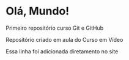 # Olá, Mundo!
 Primeiro repositório curso Git e GitHub
 
 Repositório criado em aula do Curso em Vídeo
 
 Essa linha foi adicionada diretamento no site
